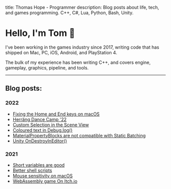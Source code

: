 title: Thomas Hope - Programmer
description: Blog posts about life, tech, and games programming. C++, C#, Lua, Python, Bash, Unity.

# Hello, I'm Tom 👋

I've been working in the games industry since 2017, writing code that has shipped on Mac, PC, iOS, Android, and PlayStation 4.

The bulk of my experience has been writing C++, and covers engine, gameplay, graphics, pipeline, and tools.

---

## Blog posts:

### 2022
<!-- * [Better text navigation keys on macOS](2022/text-navigation.html) -->
<!-- * [Writing documentation comments for Xcode and Visual Studio](2022/doc-comments) -->
* [Fixing the Home and End keys on macOS](2022/home-end)
* [Herräng Dance Camp '22](2022/herrang)
* [Custom Selection in the Scene View](2022/scene-view-double-click.html)
* [Coloured text in Debug.log()](2022/unity-debug-log.html)
* [MaterialPropertyBlocks are not compatible with Static Batching](2022/mpb-not-working.html)
* [Unity OnDestroyInEditor()](2022/on-destroy-in-editor.html)

### 2021

* [Short variables are good](2021/short-variables.html)
* [Better shell scripts](2021/better-shell-scripts.html)
* [Mouse sensitivity on macOS](2021/mac-cursor-speed.html)
* [WebAssembly game On Itch.io](2021/itch-io-wasm.html)